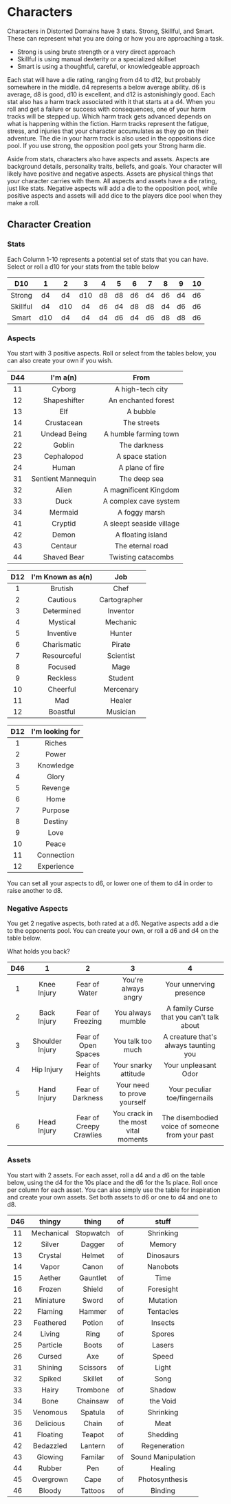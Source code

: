 # Characters

Characters in Distorted Domains have 3 stats. Strong, Skillful, and Smart. These can represent what you are doing or how you are approaching a task.

- Strong is using brute strength or a very direct approach
- Skillful is using manual dexterity or a specialized skillset
- Smart is using a thoughtful, careful, or knowledgeable approach

Each stat will have a die rating, ranging from d4 to d12, but probably somewhere in the middle.
d4 represents a below average ability. d6 is average, d8 is good, d10 is excellent, and d12 is astonishingly good.
Each stat also has a harm track associated with it that starts at a d4.
When you roll and get a failure or success with consequences, one of your harm tracks will be stepped up.
Which harm track gets advanced depends on what is happening within the fiction.
Harm tracks represent the fatigue, stress, and injuries that your character accumulates as they go on their adventure.
The die in your harm track is also used in the oppositions dice pool. If you use strong, the opposition pool gets your Strong harm die.

Aside from stats, characters also have aspects and assets. Aspects are background details, personality traits, beliefs, and goals. Your character will likely have positive and negative aspects. Assets are physical things that your character carries with them. All aspects and assets have a die rating, just like stats. Negative aspects will add a die to the opposition pool, while positive aspects and assets will add dice to the players dice pool when they make a roll.


## Character Creation

### Stats

Each Column 1-10 represents a potential set of stats that you can have. Select or roll a d10 for your stats from the table below

D10      | 1   | 2   | 3   | 4   | 5   | 6   | 7   | 8   | 9   | 10 
 :-----: | :-: | :-: | :-: | :-: | :-: | :-: | :-: | :-: | :-: | :-:
Strong   | d4  | d4  | d10 | d8  | d8  | d6  | d4  | d6  | d4  | d6
Skillful | d4  | d10 | d4  | d6  | d4  | d8  | d8  | d4  | d6  | d6
Smart    | d10 | d4  | d4  | d4  | d6  | d4  | d6  | d8  | d8  | d6

### Aspects

You start with 3 positive aspects. Roll or select from the tables below, you can also create your own if you wish.

D44 | I'm a(n)           | From
:-: | :----------------: | :-:
11  | Cyborg             | A high-tech city
12  | Shapeshifter       | An enchanted forest
13  | Elf                | A bubble
14  | Crustacean         | The streets
21  | Undead Being       | A humble farming town
22  | Goblin             | The darkness
23  | Cephalopod         | A space station
24  | Human              | A plane of fire
31  | Sentient Mannequin | The deep sea
32  | Alien              | A magnificent Kingdom
33  | Duck               | A complex cave system
34  | Mermaid            | A foggy marsh
41  | Cryptid            | A sleept seaside village
42  | Demon              | A floating island
43  | Centaur            | The eternal road
44  | Shaved Bear        | Twisting catacombs

D12 | I'm Known as a(n)| Job
:-: | :--------------: | :-:
1   | Brutish          | Chef             
2   | Cautious         | Cartographer     
3   | Determined       | Inventor         
4   | Mystical         | Mechanic         
5   | Inventive        | Hunter           
6   | Charismatic      | Pirate
7   | Resourceful      | Scientist
8   | Focused          | Mage
9   | Reckless         | Student
10  | Cheerful         | Mercenary
11  | Mad              | Healer
12  | Boastful         | Musician


D12 | I'm looking for
:-: | :-------:
1   | Riches
2   | Power
3   | Knowledge
4   | Glory
5   | Revenge
6   | Home
7   | Purpose
8   | Destiny
9   | Love
10  | Peace
11  | Connection
12  | Experience

You can set all your aspects to d6, or lower one of them to d4 in order to raise another to d8.

### Negative Aspects

You get 2 negative aspects, both rated at a d6. Negative aspects add a die to the opponents pool. You can create your own, or roll a d6 and d4 on the table below.

What holds you back?

D46 | 1              | 2                  | 3                   | 4
:-: | :------------: | :----------------: | :---------------:   | :-:
1   | Knee Injury    | Fear of Water      | You're always angry | Your unnerving presence
2   | Back Injury    | Fear of Freezing   | You always mumble   | A family Curse that you can't talk about
3   | Shoulder Injury | Fear of Open Spaces | You talk too much | A creature that's always taunting you
4   | Hip Injury     | Fear of Heights    | Your snarky attitude | Your unpleasant Odor
5   | Hand Injury    | Fear of Darkness   | Your need to prove yourself | Your peculiar toe/fingernails
6   | Head Injury    | Fear of Creepy Crawlies | You crack in the most vital moments | The disembodied voice of someone from your past


### Assets

You start with 2 assets. For each asset, roll a d4 and a d6 on the table below, using the d4 for the 10s place and the d6 for the 1s place. Roll once per column for each asset. You can also simply use the table for inspiration and create your own assets. Set both assets to d6 or one to d4 and one to d8.

D46 | thingy     | thing      | of  | stuff
:-: | :-:        | :-:        | :-: | :-:
11  | Mechanical | Stopwatch  | of  | Shrinking
12  | Silver     | Dagger     | of  | Memory
13  | Crystal    | Helmet     | of  | Dinosaurs
14  | Vapor      | Canon      | of  | Nanobots
15  | Aether     | Gauntlet   | of  | Time
16  | Frozen     | Shield     | of  | Foresight
21  | Miniature  | Sword      | of  | Mutation
22  | Flaming    | Hammer     | of  | Tentacles
23  | Feathered  | Potion     | of  | Insects
24  | Living     | Ring       | of  | Spores
25  | Particle   | Boots      | of  | Lasers
26  | Cursed     | Axe        | of  | Speed
31  | Shining    | Scissors   | of  | Light
32  | Spiked     | Skillet    | of  | Song
33  | Hairy      | Trombone   | of  | Shadow
34  | Bone       | Chainsaw   | of  | the Void
35  | Venomous   | Spatula    | of  | Shrinking
36  | Delicious  | Chain      | of  | Meat
41  | Floating   | Teapot     | of  | Shedding
42  | Bedazzled  | Lantern    | of  | Regeneration
43  | Glowing    | Familar    | of  | Sound Manipulation
44  | Rubber     | Pen        | of  | Healing
45  | Overgrown  | Cape       | of  | Photosynthesis
46  | Bloody     | Tattoos    | of  | Binding

